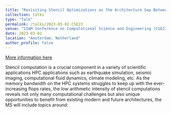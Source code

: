 ```yaml
---
title: "Revisiting Stencil Optimizations as the Architecture Gap Between GPUs and CPUs Shrinks"
collection: talks
type: "Talk"
permalink: /talks/2023-03-02-CSE23
venue: "SIAM Conference on Computational Science and Engineering (CSE23)"
date: 2023-03-02
location: "Amsterdam, Netherland"
author_profile: false
---
```


[More information here](https://meetings.siam.org/program.cfm?CONFCODE=cse23)

<!-- This is a description of your talk, which is a markdown files that can be all markdown-ified like any other post. Yay markdown! -->

Stencil computation is a crucial component in a variety of scientific applications HPC applications such as earthquake simulation, seismic imaging, computational fluid dynamics, climate modeling, etc. As the memory bandwidth on the HPC systems struggles to keep up with the ever-increasing flops rates, the low arithmetic intensity of stencil computations reveals not only many computational challenges but also unique opportunities to benefit from existing modern and future architectures, the MS will include topics around: 
